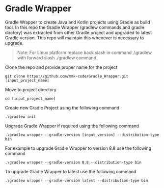 # Gradle Wrapper
Gradle Wrapper to create Java and Kotlin projects using Gradle as build tool. In this repo the Gradle Wrapper (gradlew commands and gradle dirctory) was extracted from other Gradle project and upgraded to latest Gradle version. This repo will maintain this whenever is necessary to upgrade.

> Note: For Linux platform replace back slash in command .\gradlew with forward slash ./gradlew command.

Clone the repo and provide proper name for the project
```console
git clone https://github.com/mmk-code/Gradle_Wrapper.git [input_project_name]
```
Move to project directory
```console
cd [input_project_name]
```
Create new Gradle Project using the following command 
```console
.\gradlew init
```
Upgrade Gradle Wrapper if required using the following command
```console
.\gradlew wrapper --gradle-version [input_version] --distribution-type bin
```
For example to upgrade Gradle Wrapper to version 8.8 use the following command
```console
.\gradlew wrapper --gradle-version 8.8 --distribution-type bin
```
To upgrade Gradle Wrapper to latest use the following command
```console
.\gradlew wrapper --gradle-version latest --distribution-type bin
```
